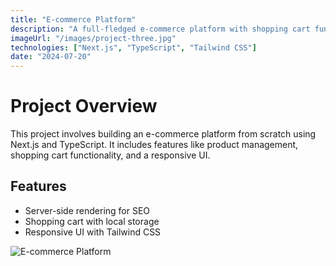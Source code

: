 ```yaml
---
title: "E-commerce Platform"
description: "A full-fledged e-commerce platform with shopping cart functionality and product management."
imageUrl: "/images/project-three.jpg"
technologies: ["Next.js", "TypeScript", "Tailwind CSS"]
date: "2024-07-20"
---
```

# Project Overview

This project involves building an e-commerce platform from scratch using Next.js and TypeScript. It includes features like product management, shopping cart functionality, and a responsive UI.

## Features

- Server-side rendering for SEO
- Shopping cart with local storage
- Responsive UI with Tailwind CSS

![E-commerce Platform](https://via.placeholder.com/600x400.png?text=E-commerce+Platform)
